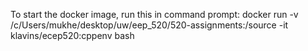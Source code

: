 To start the docker image, run this in command prompt: docker run -v /c/Users/mukhe/desktop/uw/eep_520/520-assignments:/source -it klavins/ecep520:cppenv bash
